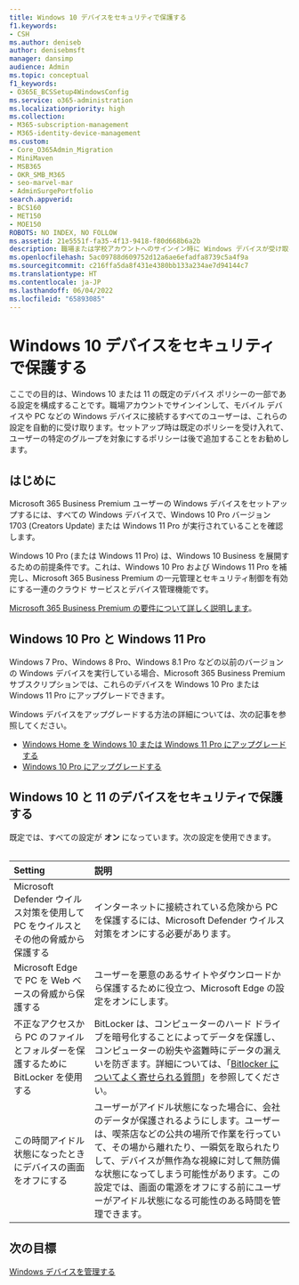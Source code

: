 ```yaml
---
title: Windows 10 デバイスをセキュリティで保護する
f1.keywords:
- CSH
ms.author: deniseb
author: denisebmsft
manager: dansimp
audience: Admin
ms.topic: conceptual
f1_keywords:
- O365E_BCSSetup4WindowsConfig
ms.service: o365-administration
ms.localizationpriority: high
ms.collection:
- M365-subscription-management
- M365-identity-device-management
ms.custom:
- Core_O365Admin_Migration
- MiniMaven
- MSB365
- OKR_SMB_M365
- seo-marvel-mar
- AdminSurgePortfolio
search.appverid:
- BCS160
- MET150
- MOE150
ROBOTS: NO INDEX, NO FOLLOW
ms.assetid: 21e5551f-fa35-4f13-9418-f80d668b6a2b
description: 職場または学校アカウントへのサインイン時に Windows デバイスが受け取る既定のデバイス ポリシーの設定の構成について説明します。
ms.openlocfilehash: 5ac09788d609752d12a6ae6efadfa8739c5a4f9a
ms.sourcegitcommit: c216ffa5da8f431e4380bb133a234ae7d94144c7
ms.translationtype: HT
ms.contentlocale: ja-JP
ms.lasthandoff: 06/04/2022
ms.locfileid: "65893085"
---
```

# <a name="secure-windows-devices"></a>Windows 10 デバイスをセキュリティで保護する

ここでの目的は、Windows 10 または 11 の既定のデバイス ポリシーの一部である設定を構成することです。職場アカウントでサインインして、モバイル デバイスや PC などの Windows デバイスに接続するすべてのユーザーは、これらの設定を自動的に受け取ります。セットアップ時は既定のポリシーを受け入れて、ユーザーの特定のグループを対象にするポリシーは後で追加することをお勧めします。

## <a name="before-you-begin"></a>はじめに

Microsoft 365 Business Premium ユーザーの Windows デバイスをセットアップするには、すべての Windows デバイスで、Windows 10 Pro バージョン 1703 (Creators Update) または Windows 11 Pro が実行されていることを確認します。

Windows 10 Pro (または Windows 11 Pro) は、Windows 10 Business を展開するための前提条件です。これは、Windows 10 Pro および Windows 11 Pro を補完し、Microsoft 365 Business Premium の一元管理とセキュリティ制御を有効にする一連のクラウド サービスとデバイス管理機能です。

[Microsoft 365 Business Premium の要件について詳しく説明します](https://www.microsoft.com/microsoft-365/business/microsoft-365-business-premium?activetab=pivot:techspecstab)。

## <a name="windows-10-pro-and-windows-11-pro"></a>Windows 10 Pro と Windows 11 Pro

Windows 7 Pro、Windows 8 Pro、Windows 8.1 Pro などの以前のバージョンの Windows デバイスを実行している場合、Microsoft 365 Business Premium サブスクリプションでは、これらのデバイスを Windows 10 Pro または Windows 11 Pro にアップグレードできます。
  
Windows デバイスをアップグレードする方法の詳細については、次の記事を参照してください。

- [Windows Home を Windows 10 または Windows 11 Pro にアップグレードする](https://support.microsoft.com/windows/upgrade-windows-home-to-windows-pro-ef34d520-e73f-3198-c525-d1a218cc2818)
- [Windows 10 Pro にアップグレードする](https://support.microsoft.com/windows/upgrade-to-windows-10-pro-71ecc746-0f81-a4c0-bd4b-0db8559e0796)

<!---
Could not find the Win11 equivalent upgrade link.
---> 
  
## <a name="secure-your-windows-10-and-11-devices"></a>Windows 10 と 11 のデバイスをセキュリティで保護する

既定では、すべての設定が **オン** になっています。次の設定を使用できます。<br/><br/>

|Setting  <br/> |説明  <br/> |
|:-----|:-----|
|Microsoft Defender ウイルス対策を使用して PC をウイルスとその他の脅威から保護する  <br/> |インターネットに接続されている危険から PC を保護するには、Microsoft Defender ウイルス対策をオンにする必要があります。  <br/> |
|Microsoft Edge で PC を Web ベースの脅威から保護する  <br/> |ユーザーを悪意のあるサイトやダウンロードから保護するために役立つ、Microsoft Edge の設定をオンにします。  <br/> |
|不正なアクセスから PC のファイルとフォルダーを保護するために BitLocker を使用する  <br/> |BitLocker は、コンピューターのハード ドライブを暗号化することによってデータを保護し、コンピューターの紛失や盗難時にデータの漏えいを防ぎます。詳細については、「[Bitlocker についてよく寄せられる質問](/windows/security/information-protection/bitlocker/bitlocker-frequently-asked-questions)」を参照してください。  <br/> |
|この時間アイドル状態になったときにデバイスの画面をオフにする  <br/> |ユーザーがアイドル状態になった場合に、会社のデータが保護されるようにします。ユーザーは、喫茶店などの公共の場所で作業を行っていて、その場から離れたり、一瞬気を取られたりして、デバイスが無作為な視線に対して無防備な状態になってしまう可能性があります。この設定では、画面の電源をオフにする前にユーザーがアイドル状態になる可能性のある時間を管理できます。  <br/> |

## <a name="next-objective"></a>次の目標

[Windows デバイスを管理する](m365bp-manage-windows-devices.md)
